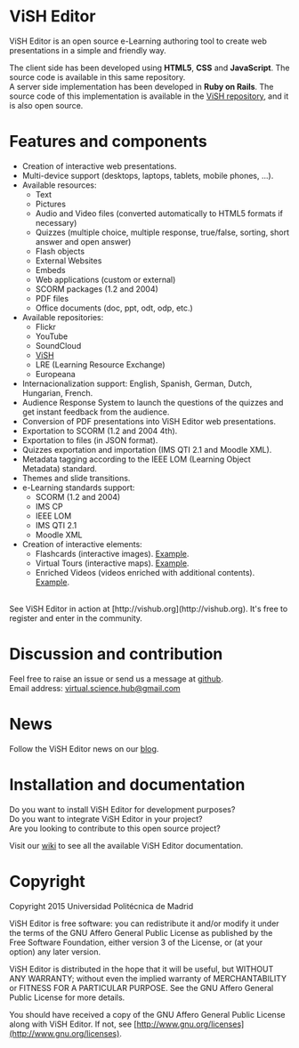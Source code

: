 # ViSH Editor

ViSH Editor is an open source e-Learning authoring tool to create web presentations in a simple and friendly way.  
  

The client side has been developed using **HTML5**, **CSS** and **JavaScript**. The source code is available in this same repository.  
A server side implementation has been developed in **Ruby on Rails**. The source code of this implementation is available in the [ViSH repository](https://github.com/ging/vish/), and it is also open source.  


# Features and components
  
* Creation of interactive web presentations.  
* Multi-device support (desktops, laptops, tablets, mobile phones, ...).  
* Available resources:  
  * Text  
  * Pictures  
  * Audio and Video files (converted automatically to HTML5 formats if necessary)
  * Quizzes (multiple choice, multiple response, true/false, sorting, short answer and open answer)
  * Flash objects
  * External Websites
  * Embeds
  * Web applications (custom or external)
  * SCORM packages (1.2 and 2004)
  * PDF files
  * Office documents (doc, ppt, odt, odp, etc.)
* Available repositories:
  * Flickr
  * YouTube
  * SoundCloud
  * [ViSH](http://vishub.org)
  * LRE (Learning Resource Exchange)
  * Europeana
* Internacionalization support: English, Spanish, German, Dutch, Hungarian, French.
* Audience Response System to launch the questions of the quizzes and get instant feedback from the audience.
* Conversion of PDF presentations into ViSH Editor web presentations.
* Exportation to SCORM (1.2 and 2004 4th).
* Exportation to files (in JSON format).
* Quizzes exportation and importation (IMS QTI 2.1 and Moodle XML).
* Metadata tagging according to the IEEE LOM (Learning Object Metadata) standard.
* Themes and slide transitions.
* e-Learning standards support:
  * SCORM (1.2 and 2004)
  * IMS CP
  * IEEE LOM
  * IMS QTI 2.1
  * Moodle XML
* Creation of interactive elements:
  * Flashcards (interactive images). [Example](http://vishub.org/excursions/400).
  * Virtual Tours (interactive maps). [Example](http://vishub.org/excursions/1238).
  * Enriched Videos (videos enriched with additional contents). [Example](http://vishub.org/excursions/785).

<br/>
See ViSH Editor in action at [http://vishub.org](http://vishub.org).  
It's free to register and enter in the community.  


# Discussion and contribution
  
Feel free to raise an issue or send us a message at [github](http://github.com/ging/vish_editor/issues).  
Email address: <virtual.science.hub@gmail.com>



# News

Follow the ViSH Editor news on our [blog](http://vishub.wordpress.com).  


# Installation and documentation

Do you want to install ViSH Editor for development purposes? <br/>
Do you want to integrate ViSH Editor in your project? <br/>
Are you looking to contribute to this open source project?  <br/>

Visit our [wiki](http://github.com/ging/vish_editor/wiki) to see all the available ViSH Editor documentation.  



# Copyright

Copyright 2015 Universidad Politécnica de Madrid

ViSH Editor is free software: you can redistribute it and/or modify it under the terms of the GNU Affero General Public License as published by the Free Software Foundation, either version 3 of the License, or (at your option) any later version.

ViSH Editor is distributed in the hope that it will be useful, but WITHOUT ANY WARRANTY; without even the implied warranty of MERCHANTABILITY or FITNESS FOR A PARTICULAR PURPOSE.  See the GNU Affero General Public License for more details.

You should have received a copy of the GNU Affero General Public License along with ViSH Editor. If not, see [http://www.gnu.org/licenses](http://www.gnu.org/licenses).
